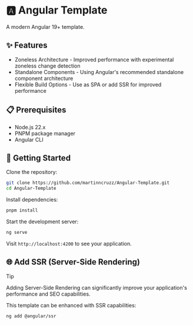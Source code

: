 # 🅰️ Angular Template

A modern Angular 19+ template.

## ✨ Features

- Zoneless Architecture - Improved performance with experimental zoneless change detection
- Standalone Components - Using Angular's recommended standalone component architecture
- Flexible Build Options - Use as SPA or add SSR for improved performance

## 📋 Prerequisites

- Node.js 22.x
- PNPM package manager
- Angular CLI

## 🚀 Getting Started

Clone the repository:

```bash
git clone https://github.com/martinncruzz/Angular-Template.git
cd Angular-Template
```

Install dependencies:

```bash
pnpm install
```

Start the development server:

```bash
ng serve
```

Visit `http://localhost:4200` to see your application.

## 🌐 Add SSR (Server-Side Rendering)

> [!TIP]
> Adding Server-Side Rendering can significantly improve your application's performance and SEO capabilities.

This template can be enhanced with SSR capabilities:

```bash
ng add @angular/ssr
```
